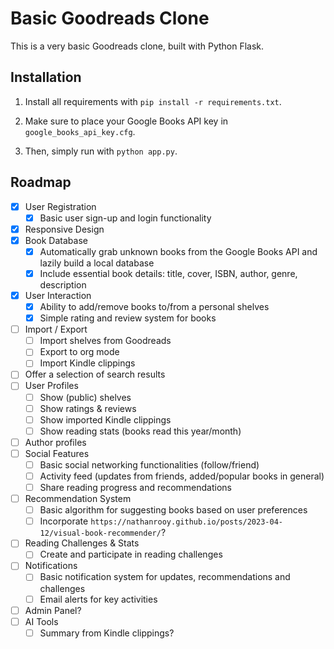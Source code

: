 Basic Goodreads Clone
===

This is a very basic Goodreads clone, built with Python Flask.

## Installation

1. Install all requirements with `pip install -r requirements.txt`.

2. Make sure to place your Google Books API key in `google_books_api_key.cfg`.

3. Then, simply run with `python app.py`.

## Roadmap

- [X] User Registration
  - [X] Basic user sign-up and login functionality
- [X] Responsive Design
- [X] Book Database
  - [X] Automatically grab unknown books from the Google Books API and lazily build a local database
  - [X] Include essential book details: title, cover, ISBN, author, genre, description
- [X] User Interaction
  - [X] Ability to add/remove books to/from a personal shelves
  - [X] Simple rating and review system for books
- [ ] Import / Export
  + [ ] Import shelves from Goodreads
  + [ ] Export to org mode
  + [ ] Import Kindle clippings
- [ ] Offer a selection of search results
- [ ] User Profiles
  + [ ] Show (public) shelves
  + [ ] Show ratings & reviews
  + [ ] Show imported Kindle clippings
  + [ ] Show reading stats (books read this year/month)
- [ ] Author profiles
- [ ] Social Features
  - [ ] Basic social networking functionalities (follow/friend)
  - [ ] Activity feed (updates from friends, added/popular books in general)
  - [ ] Share reading progress and recommendations
- [ ] Recommendation System
  - [ ] Basic algorithm for suggesting books based on user preferences
  - [ ] Incorporate `https://nathanrooy.github.io/posts/2023-04-12/visual-book-recommender/`?
- [ ] Reading Challenges & Stats
  - [ ] Create and participate in reading challenges
- [ ] Notifications
  - [ ] Basic notification system for updates, recommendations and challenges
  - [ ] Email alerts for key activities
- [ ] Admin Panel?
- [ ] AI Tools
  + [ ] Summary from Kindle clippings?
